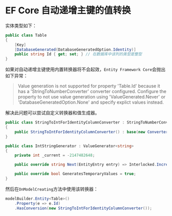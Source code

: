 # EF Core 自动递增主键的值转换

实体类型如下：

```c#
public class Table
{
    [Key]
    [DatabaseGenerated(DatabaseGeneratedOption.Identity)]
    public string Id { get; set; } // 在数据库中该列的类型是整型
}
```

如果对自动递增主键使用内置转换器将不会起效，`Entity Framework Core`会抛出如下异常：

> Value generation is not supported for property 'Table.Id' because it has a 'StringToNumberConverter<int>' converter configured. Configure the property to not use value generation using 'ValueGenerated.Never' or 'DatabaseGeneratedOption.None' and specify explict values instead.

解决此问题可以尝试自定义转换器和值生成器。

```c#
public class StringToIntForIdentityColumnConverter : StringToNumberConverter<int>
{
    public StringToIntForIdentityColumnConverter() : base(new ConverterMappingHints(valueGeneratorFactory: (p, t) => new IntStringGenerator()))
}

public class IntStringGenerator : ValueGenerator<string>
{
    private int _current = -2147482648;

    public override string Next(EntityEntry entry) => Interlocked.Increment(ref _current).ToString();

    public override bool GeneratesTemporaryValues = true;
}
```

然后在`OnModelCreating`方法中使用该转换器：

```c#
modelBuilder.Entity<Table>()
    .Property(e => e.Id)
    .HasConversion(new StringToIntForIdentityColumnConverter());
```
